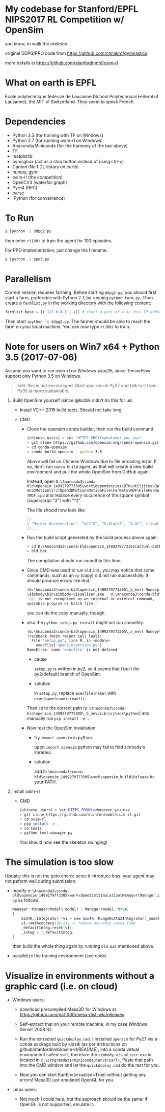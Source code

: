 # My codebase for Stanford/EPFL NIPS2017 RL Competition w/ OpenSim

you know, to walk the skeleton.

original DDPG/PPO code from <https://github.com/ctmakro/gymnastics>

more details at <https://github.com/stanfordnmbl/osim-rl>

# What on earth is EPFL

École polytechnique fédérale de Lausanne (School Polytechnical Federal of Lausanne), the MIT of Switzerland. They seem to speak French.

# Dependencies

  - Python 3.5 (for training with TF on Windows)
  - Python 2.7 (for running osim-rl on Windows)
  - Anaconda/Miniconda (for the harmony of the two above)
  - TF
  - matplotlib
  - pymsgbox (act as a stop button instead of using ctrl-c)
  - Canton (No.1 DL library on earth)
  - numpy, gym
  - osim-rl (the competition)
  - OpenCV3 (waterfall graph)
  - Pyro4 (RPC)
  - parse
  - IPython (for convenience)

# To Run

```bash
$ ipython -i ddpg2.py
```

then enter `r(100)` to train the agent for 100 episodes.

For PPO implementation, just change the filename:

```bash
$ ipython -i ppo3.py
```

# Parallelism


Current version requires farming. Before starting `ddpg2.py`, you should first start a farm, preferable with Python 2.7, by running `python farm.py`. Then create a `farmlist.py` in the working directory with the following content:

```py
farmlist_base = [('127.0.0.1', 4)] # start a pool of 4 on this IP address
```

Then start `ipython -i ddpg2.py`. The farmer should be able to reach the farm on your local machine. You can now type `r(100)` to train.

# Note for users on Win7 x64 + Python 3.5 (2017-07-06)

Assume you want to run osim-rl on Windows w/py35, since TensorFlow support only Python 3.5 on Windows.

> Edit: this is not encouraged. Start your env in Py27 and talk to it from Py35 is more sustainable.

1. Build OpenSim yourself (since @kidzik didn't do this for us)
    - Install VC++ 2015 build tools. Should not take long

    - CMD
        - Clone the opensim conda builder, then run the build command:

            ```bash
            (chinese users) > set "HTTPS_PROXY=whatever_you_use"
            > git clone https://github.com/opensim-org/conda-opensim.git
            > cd conda-opensim
            > conda build opensim --python 3.5
            ```

            Above will fail on Chinese Windows due to file encoding error. If so, don't run `conda build` again, as that will create a new build environment and pull the whole OpenSim from GitHub again.

            Instead, open `D:\Anaconda3\conda-bld\opensim_1499279773305\work\dependencies\BTK\Utilities\Open3DMotion\src\Open3DMotion\MotionFile\Formats\MDF\FileFormatMDF.cpp` and replace every occurence of the square symbol (superscript "2") with "^2".

            The file should now look like:
            ```c
            //...
            { "Marker Acceleration", "m/s^2", "%.3fm/s2", "%.3f", (float)0.05},
            //...
            ```

        - Run the build script generated by the build process above again:

            ```bash
            > cd D:\Anaconda3\conda-bld\opensim_1499279773305(actual-path-may-vary)\work
            > bld.bat
            ```

            The compilation should run smoothly this time.

        - Since CMD was used to run `bld.bat`, you may notice that some commands, such as an `cp` (copy) did not run successfully. It should produce errors like that:

            ```bash
            (d:\Anaconda3\conda-bld\opensim_1499279773305\_b_env) Nonecp d:\Anaconda3\conda-bld\opensim_1499279773305\_b_env\Library
            \simbody\bin\simbody-visualizer.exe   d:\Anaconda3\conda-bld\opensim_1499279773305\_b_env\simbody-visualizer.exe
            'cp' is not recognized as an internal or external command,
            operable program or batch file.`
            ```

            you can do the copy manually, though.

        - also the `python setup.py install` might not run smoothly:

            ```bash
            (d:\Anaconda3\conda-bld\opensim_1499279773305\_b_env) Nonepython setup.py install
            Traceback (most recent call last):
              File "setup.py", line 8, in <module>
                execfile('opensim/version.py')
            NameError: name 'execfile' is not defined
            ```

            - cause

              `setup.py` is written in py2, so it seems that i built the py2(default) branch of OpenSim.

            - solution

              in `setup.py`, replace `execfile(name)` with `exec(open(name).read())`.

            Then `cd` to the correct path (`D:\Anaconda3\conda-bld\opensim_1499279773305\_b_env\Library\sdk\python`) and manually run `pip install -e .`

      - Now test the OpenSim installation:
          - try `import opensim` in python.

            upon `import opensim` python may fail to find simbody's libraries.

          - solution

            add `D:\Anaconda3\conda-bld\opensim_1499279773305\work\opensim_build\Release` to your PATH.

2. install osim-rl
    - CMD

        ```bash
        (chinese users) > set HTTPS_PROXY=whatever_you_use
        > git clone https://github.com/stanfordnmbl/osim-rl.git
        > cd osim-rl
        > pip install -e .
        > cd tests
        > python test.manager.py
        ```

        You should now see the skeleton swinging!

# The simulation is too slow

Update: this is not the goto choice since it introduce bias. your agent may not peform well during submission.

- modify `D:\Anaconda3\conda-bld\opensim_1499279773305\work\OpenSim\Simulation\Manager\Manager.cpp` as follows:

    ```c
    Manager::Manager(Model& model) : Manager(model, true)
    {
        SimTK::Integrator *vi = new SimTK::RungeKutta2Integrator(_model->getMultibodySystem());
        vi->setAccuracy(3e-2); // reduce accuracy saves time
        _defaultInteg.reset(vi);
        _integ = *_defaultInteg;
    }
    ```

    then build the whole thing again by running `bld.bat` mentioned above.

- parallelize the training environment (see code)


# Visualize in environments without a graphic card (i.e. on cloud)

- Windows users:
    - download precompiled Mesa3D for Windows at <https://github.com/pal1000/mesa-dist-win/releases>. 
    - Self-extract that on your remote machine, in my case Windows Server 2008 R2. 
    
    - Run the extracted `quickdeploy.cmd`. I installed `opensim` for Py27 via a conda package built by kidzik (as per instructions on github/stanfordnmbl/osim-rl/README), into a conda virtual environment called `osrl`, therefore the `simbody-visualizer.exe` is located in `c:\programdata\miniconda3\envs\osrl\`. Paste that path into the CMD window and let the `quickdeploy.cmd` do the rest for you. 
    - Now you can start RunEnv(visualize=True) without getting any errors! Mesa3D just emulated OpenGL for you.
    
- Linux users:
    - Not much I could help, but the approach should be the same: if OpenGL is not supported, emulate it.
